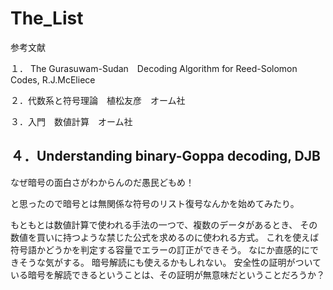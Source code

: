 # The_List

参考文献

１． The Gurasuwam-Sudan　Decoding Algorithm for Reed-Solomon Codes, R.J.McEliece

２．代数系と符号理論　植松友彦　オーム社

３．入門　数値計算　オーム社

４．Understanding binary-Goppa decoding, DJB
----

なぜ暗号の面白さがわからんのだ愚民どもめ！

と思ったので暗号とは無関係な符号のリスト復号なんかを始めてみたり。

もともとは数値計算で使われる手法の一つで、複数のデータがあるとき、
その数値を買いに持つような禁じた公式を求めるのに使われる方式。
これを使えば符号語かどうかを判定する容量でエラーの訂正ができそう。
なにか直感的にできそうな気がする。
暗号解読にも使えるかもしれない。
安全性の証明がついている暗号を解読できるということは、その証明が無意味だということだろうか？
